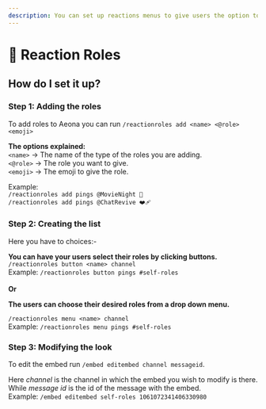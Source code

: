 ```yaml
---
description: You can set up reactions menus to give users the option to choose their roles.
---
```


# 📌 Reaction Roles

## How do I set it up?

### Step 1: Adding the roles

To add roles to Aeona you can run `/reactionroles add <name> <@role> <emoji>`

**The options explained:**\
`<name>` -> The name of the type of the roles you are adding. \
`<@role>` -> The role you want to give. \
`<emoji>` -> The emoji to give the role.

Example: \
`/reactionroles add pings @MovieNight 🎥` \
`/reactionroles add pings @ChatRevive ❤️‍🩹`

### Step 2: Creating the list

Here you have to choices:-

**You can have your users select their roles by clicking buttons.** \
`/reactionroles button <name> channel` \
Example: `/reactionroles button pings #self-roles` \
\
**Or**

**The users can choose their desired roles from a drop down menu.**

`/reactionroles menu <name> channel` \
Example: `/reactionroles menu pings #self-roles`

### Step 3: Modifying the look

To edit the embed run `/embed editembed channel messageid`.

Here _channel_ is the channel in which the embed you wish to modify is there. While _message id_ is the id of the message with the embed. \
Example: `/embed editembed self-roles 1061072341406330980`
